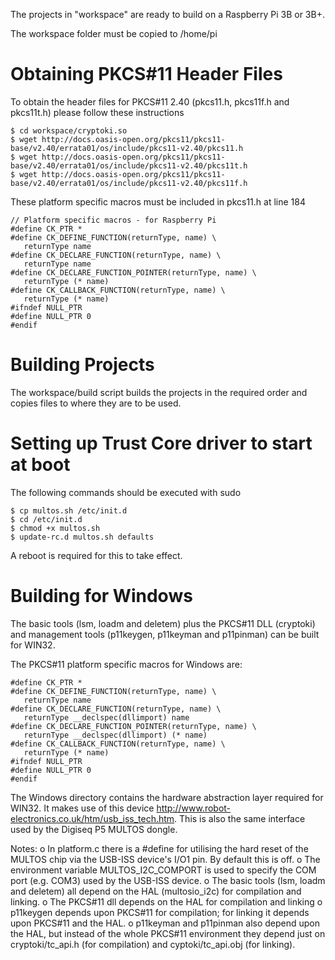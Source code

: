 The projects in "workspace" are ready to build on a Raspberry Pi 3B or 3B+.

The workspace folder must be copied to /home/pi

Obtaining PKCS#11 Header Files
==============================
To obtain the header files for PKCS#11 2.40 (pkcs11.h, pkcs11f.h and pkcs11t.h) please follow these instructions

```
$ cd workspace/cryptoki.so
$ wget http://docs.oasis-open.org/pkcs11/pkcs11-base/v2.40/errata01/os/include/pkcs11-v2.40/pkcs11.h
$ wget http://docs.oasis-open.org/pkcs11/pkcs11-base/v2.40/errata01/os/include/pkcs11-v2.40/pkcs11t.h
$ wget http://docs.oasis-open.org/pkcs11/pkcs11-base/v2.40/errata01/os/include/pkcs11-v2.40/pkcs11f.h
```

These platform specific macros must be included in pkcs11.h at line 184

```
// Platform specific macros - for Raspberry Pi
#define CK_PTR *
#define CK_DEFINE_FUNCTION(returnType, name) \
   returnType name
#define CK_DECLARE_FUNCTION(returnType, name) \
   returnType name
#define CK_DECLARE_FUNCTION_POINTER(returnType, name) \
   returnType (* name)
#define CK_CALLBACK_FUNCTION(returnType, name) \
   returnType (* name)
#ifndef NULL_PTR
#define NULL_PTR 0
#endif
```

Building Projects
=================
The workspace/build script builds the projects in the required order and copies files to where they are to be used.

Setting up Trust Core driver to start at boot
=============================================
The following commands should be executed with sudo

```
$ cp multos.sh /etc/init.d
$ cd /etc/init.d
$ chmod +x multos.sh
$ update-rc.d multos.sh defaults
```

A reboot is required for this to take effect.

Building for Windows
====================
The basic tools (lsm, loadm and deletem) plus the PKCS#11 DLL (cryptoki) and management tools (p11keygen, p11keyman and p11pinman) can be built for WIN32.

The PKCS#11 platform specific macros for Windows are:

```
#define CK_PTR *
#define CK_DEFINE_FUNCTION(returnType, name) \
   returnType name
#define CK_DECLARE_FUNCTION(returnType, name) \
   returnType __declspec(dllimport) name
#define CK_DECLARE_FUNCTION_POINTER(returnType, name) \
   returnType __declspec(dllimport) (* name)
#define CK_CALLBACK_FUNCTION(returnType, name) \
   returnType (* name)
#ifndef NULL_PTR
#define NULL_PTR 0
#endif
```

The Windows directory contains the hardware abstraction layer required for WIN32. It makes use of this device http://www.robot-electronics.co.uk/htm/usb_iss_tech.htm. This is also the same interface used by the Digiseq P5 MULTOS dongle.

Notes:
o In platform.c there is a #define for utilising the hard reset of the MULTOS chip via the USB-ISS device's I/O1 pin. By default this is off.
o The environment variable MULTOS_I2C_COMPORT is used to specify the COM port (e.g. COM3) used by the USB-ISS device.
o The basic tools (lsm, loadm and deletem) all depend on the HAL (multosio_i2c) for compilation and linking.
o The PKCS#11 dll depends on the HAL for compilation and linking
o p11keygen depends upon PKCS#11 for compilation; for linking it depends upon PKCS#11 and the HAL.
o p11keyman and p11pinman also depend upon the HAL, but instead of the whole PKCS#11 environment they depend just on cryptoki/tc_api.h (for compilation) and cyptoki/tc_api.obj (for linking).



